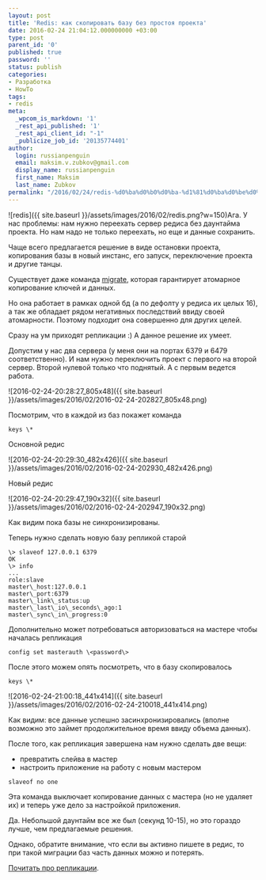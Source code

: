```yaml
---
layout: post
title: 'Redis: как скопировать базу без простоя проекта'
date: 2016-02-24 21:04:12.000000000 +03:00
type: post
parent_id: '0'
published: true
password: ''
status: publish
categories:
- Разработка
- HowTo
tags:
- redis
meta:
  _wpcom_is_markdown: '1'
  _rest_api_published: '1'
  _rest_api_client_id: "-1"
  _publicize_job_id: '20135774401'
author:
  login: russianpenguin
  email: maksim.v.zubkov@gmail.com
  display_name: russianpenguin
  first_name: Maksim
  last_name: Zubkov
permalink: "/2016/02/24/redis-%d0%ba%d0%b0%d0%ba-%d1%81%d0%ba%d0%be%d0%bf%d0%b8%d1%80%d0%be%d0%b2%d0%b0%d1%82%d1%8c-%d0%b1%d0%b0%d0%b7%d1%83-%d0%b1%d0%b5%d0%b7-%d0%bf%d1%80%d0%be%d1%81%d1%82%d0%be%d1%8f-%d0%bf%d1%80%d0%be/"
---
```

![redis]({{ site.baseurl }}/assets/images/2016/02/redis.png?w=150)Ага. У нас проблемы: нам нужно переехать сервер редиса без даунтайма проекта. Но нам надо не только переехать, но еще и данные сохранить.

Чаще всего предлагается решение в виде остановки проекта, копирования базы в новый инстанс, его запуск, переключение проекта и другие танцы.

Существует даже команда [migrate](http://redis.io/commands/MIGRATE), которая гарантирует атомарное копирование ключей и данных.

Но она работает в рамках одной бд (а по дефолту у редиса их целых 16), а так же обладает рядом негативных последствий ввиду своей атомарности. Поэтому подходит она совершенно для других целей.

Сразу на ум приходят репликации :) А данное решение их умеет.

Допустим у нас два сервера (у меня они на портах 6379 и 6479 соответственно). И нам нужно переключить проект с первого на второй сервер. Второй нулевой только что поднятый. А с первым ведется работа.

![2016-02-24-20:28:27_805x48]({{ site.baseurl }}/assets/images/2016/02/2016-02-24-202827_805x48.png)

Посмотрим, что в каждой из баз покажет команда

```
keys \*
```

Основной редис

![2016-02-24-20:29:30_482x426]({{ site.baseurl }}/assets/images/2016/02/2016-02-24-202930_482x426.png)

Новый редис

![2016-02-24-20:29:47_190x32]({{ site.baseurl }}/assets/images/2016/02/2016-02-24-202947_190x32.png)

Как видим пока базы не синхронизированы.

Теперь нужно сделать новую базу репликой старой

```
\> slaveof 127.0.0.1 6379  
OK  
\> info  
...  
role:slave  
master\_host:127.0.0.1  
master\_port:6379  
master\_link\_status:up  
master\_last\_io\_seconds\_ago:1  
master\_sync\_in\_progress:0
```

Дополнительно может потребоваться авторизоваться на мастере чтобы началась репликация

```
config set masterauth \<password\>
```

После этого можем опять посмотреть, что в базу скопировалось

```
keys \*
```

![2016-02-24-21:00:18_441x414]({{ site.baseurl }}/assets/images/2016/02/2016-02-24-210018_441x414.png)

Как видим: все данные успешно засинхронизировались (вполне возможно это займет продолжительное время ввиду объема данных).

После того, как репликация завершена нам нужно сделать две вещи:

- превратить слейва в мастер
- настроить приложение на работу с новым мастером

```
slaveof no one
```

Эта команда выключает копирование данных с мастера (но не удаляет их) и теперь уже дело за настройкой приложения.

Да. Небольшой даунтайм все же был (секунд 10-15), но это гораздо лучше, чем предлагаемые решения.

Однако, обратите внимание, что если вы активно пишете в редис, то при такой миграции баз часть данных можно и потерять.

[Почитать про репликации](http://redis.io/topics/replication).

